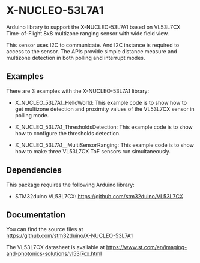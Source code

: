 # X-NUCLEO-53L7A1

Arduino library to support the X-NUCLEO-53L7A1 based on VL53L7CX Time-of-Flight 8x8 multizone ranging sensor with wide field view.

This sensor uses I2C to communicate. And I2C instance is required to access to the sensor.
The APIs provide simple distance measure and multizone detection in both polling and interrupt modes.

## Examples

There are 3 examples with the X-NUCLEO-53L7A1 library:

* X_NUCLEO_53L7A1_HelloWorld: This example code is to show how to get multizone detection and proximity values of the VL53L7CX sensor in polling mode.

* X_NUCLEO_53L7A1_ThresholdsDetection: This example code is to show how to configure the thresholds detection.
  
* X_NUCLEO_53L7A1__MultiSensorRanging: This example code is to show how to make three VL53L7CX ToF sensors run simultaneously.

## Dependencies

This package requires the following Arduino library:

* STM32duino VL53L7CX: https://github.com/stm32duino/VL53L7CX


## Documentation

You can find the source files at  
https://github.com/stm32duino/X-NUCLEO-53L7A1

The VL53L7CX datasheet is available at
https://www.st.com/en/imaging-and-photonics-solutions/vl53l7cx.html
